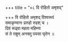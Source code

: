 +++
title = "०८ वि रोहितो अमृशद्"

+++
वि रोहितो अमृशद् विश्वरूपं  
समाकृण्वानः प्ररुहो रुहश् च ।  
दिवं रूढ्वा महता महिम्ना  
सं ते राष्ट्रम् अनक्तु पयसा घृतेन ॥